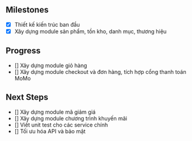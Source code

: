## Milestones
- [x] Thiết kế kiến trúc ban đầu
- [x] Xây dựng module sản phẩm, tồn kho, danh mục, thương hiệu

## Progress
- [] Xây dựng module giỏ hàng
- [] Xây dựng module checkout và đơn hàng, tích hợp cổng thanh toán MoMo

## Next Steps
- [] Xây dựng module mã giảm giá
- [] Xây dựng module chương trình khuyến mãi
- [] Viết unit test cho các service chính
- [] Tối ưu hóa API và bảo mật